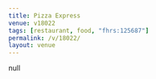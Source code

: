 ```yaml
---
title: Pizza Express
venue: v18022
tags: [restaurant, food, "fhrs:125687"]
permalink: /v/18022/
layout: venue
---
```

null